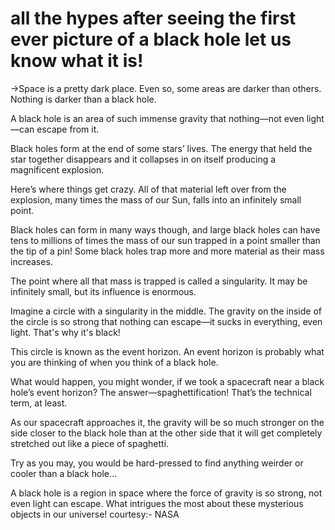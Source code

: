 # all the hypes after seeing the first ever picture of a black hole let us know what it is!

->Space is a pretty dark place. Even so, some areas are darker than others. Nothing is darker than a black hole.

A black hole is an area of such immense gravity that nothing—not even light—can escape from it.

Black holes form at the end of some stars’ lives. The energy that held the star together disappears and it collapses in on itself producing a magnificent explosion.

Here’s where things get crazy. All of that material left over from the explosion, many times the mass of our Sun, falls into an infinitely small point.

Black holes can form in many ways though, and large black holes can have tens to millions of times the mass of our sun trapped in a point smaller than the tip of a pin! Some black holes trap more and more material as their mass increases.

The point where all that mass is trapped is called a singularity. It may be infinitely small, but its influence is enormous.

Imagine a circle with a singularity in the middle. The gravity on the inside of the circle is so strong that nothing can escape—it sucks in everything, even light. That's why it's black!

This circle is known as the event horizon. An event horizon is probably what you are thinking of when you think of a black hole.

What would happen, you might wonder, if we took a spacecraft near a black hole’s event horizon? The answer—spaghettification! That’s the technical term, at least.

As our spacecraft approaches it, the gravity will be so much stronger on the side closer to the black hole than at the other side that it will get completely stretched out like a piece of spaghetti.

Try as you may, you would be hard-pressed to find anything weirder or cooler than a black hole…

A black hole is a region in space where the force of gravity is so strong, not even light can escape. What intrigues the most about these mysterious objects in our universe!
courtesy:- NASA

